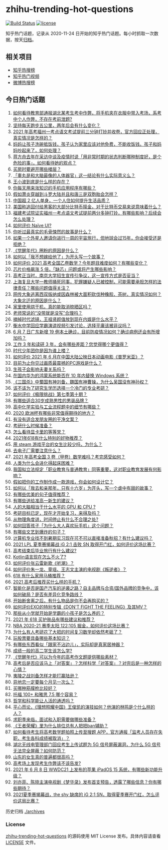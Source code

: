 # zhihu-trending-hot-questions

[![Build Status](https://github.com/justjavac/zhihu-trending-hot-questions/workflows/ci/badge.svg?branch=master)](https://github.com/justjavac/zhihu-trending-hot-questions/actions)
[![license](https://img.shields.io/github/license/justjavac/zhihu-trending-hot-questions)](https://github.com/justjavac/zhihu-trending-hot-questions/blob/master/LICENSE)

知乎热门话题，记录从 2020-11-24 日开始的知乎热门话题。每小时抓取一次数据，按天[归档](./archives)。

## 相关项目

- [知乎热搜榜](https://github.com/justjavac/zhihu-trending-top-search)
- [知乎热门视频](https://github.com/justjavac/zhihu-trending-hot-video)
- [微博热搜榜](https://github.com/justjavac/weibo-trending-hot-search)

## 今日热门话题

<!-- BEGIN -->
<!-- 最后更新时间 Wed Jun 09 2021 10:08:43 GMT+0800 (China Standard Time) -->

1. [如何看待教育部通报湖北某考生考中作弊，将手机夹在衣服中带入考场，系考中个人作弊，不存在考前泄题?](https://www.zhihu.com/question/463998872)
2. [坚持每天跑步五公里，两年后会有什么变化？](https://www.zhihu.com/question/418315082)
3. [2021
   年高考福州一考点语文考试提前三分钟打铃并收卷，官方回应正处理，真实情况是怎样的？](https://www.zhihu.com/question/463603842)
4. [妈妈让孩子洗碗抵饭钱，孩子认为家里应该对他免费，不能收饭钱。孩子和妈妈吵起来了，如何处理？](https://www.zhihu.com/question/463356821)
5. [蒋方舟去年在采访中谈及疫情时说「用非常时期的状态判断哪种制度好，是个危险的事」，如何看待她的观点？](https://www.zhihu.com/question/463907909)
6. [买房时要避开哪些楼层？](https://www.zhihu.com/question/447920355)
7. [「睾丸是和大脑最像的人体器官」这一结论有什么实际意义么？](https://www.zhihu.com/question/463156456)
8. [王小波到底是什么样的存在？](https://www.zhihu.com/question/27333174)
9. [你每天用来涨知识的手机应用程序有哪些？](https://www.zhihu.com/question/22043338)
10. [假如萧炎穿越到斗罗大陆并且和唐三是双胞胎会怎样？](https://www.zhihu.com/question/462157366)
11. [中国超 2 亿人单身，一个人住如何提升生活品质？](https://www.zhihu.com/question/455461691)
12. [美国称追回付给黑客的大部分比特币赎金，对于比特币交易来说意味着什么？](https://www.zhihu.com/question/463845692)
13. [福建考试院证实福州一考点语文考试提前两分多钟打铃，有哪些影响？后续会怎么处理？](https://www.zhihu.com/question/463943012)
14. [如何评价 Naïve UI?](https://www.zhihu.com/question/463736268)
15. [你听过最真实的毛骨悚然的故事是什么？](https://www.zhihu.com/question/458168131)
16. [如果一个外星人邀请你进行一周的宇宙旅行，但地球会过15年，你会接受还是拒绝？](https://www.zhihu.com/question/463336626)
17. [《觉醒年代》圈粉的原因是什么？](https://www.zhihu.com/question/460648920)
18. [如何以「我不想嫁给他了」为开头写一个故事？](https://www.zhihu.com/question/450473110)
19. [如何评价 2021
    高考全国乙卷数学？今年题目难度如何？有哪些变化？](https://www.zhihu.com/question/463681824)
20. [芯片价格飙涨 5 倍，「缺芯」问题或将产生哪些影响？](https://www.zhihu.com/question/463574415)
21. [高考正当时，南京大学招生宣传引争议，这一宣传方式是否妥当？](https://www.zhihu.com/question/463702038)
22. [上海复旦大学一教师捅死同事，犯罪嫌疑人已被控制，可能需要承担怎样的法律责任？哪些问题值得关注？](https://www.zhihu.com/question/463773359)
23. [网传大象逃离西双版纳或因森林被大面积砍伐种橡胶、茶树，真实情况如何？大象北迁的原因是什么？](https://www.zhihu.com/question/463575906)
24. [家里使用烘干机，真的能取消晾晒区吗？](https://www.zhihu.com/question/450607143)
25. [老师常说的“没带就是没写”合理吗？](https://www.zhihu.com/question/457033055)
26. [摘掉时代滤镜，王祖贤颜值放到现在内娱是什么水平？](https://www.zhihu.com/question/460820502)
27. [衡水中学回应学霸演讲视频引发讨论，选择平庸该被非议吗？](https://www.zhihu.com/question/462967509)
28. [6 月 7 日广东新增 19
    例本土确诊，目前防疫情况如何？确诊病例还会有所增加吗？](https://www.zhihu.com/question/463806780)
29. [工作 3 年和读研 3 年，会有哪些差距？您觉得哪个更值得？](https://www.zhihu.com/question/463621272)
30. [时代少年团你是因为谁上楼？](https://www.zhihu.com/question/463419353)
31. [如何评价 2021 年 6
    月在中国大陆公映日本动画电影《普罗米亚》？](https://www.zhihu.com/question/462217273)
32. [目前为止你见过画质最震撼的PC游戏是什么？](https://www.zhihu.com/question/334549140)
33. [生孩子会影响夫妻关系吗？](https://www.zhihu.com/question/369792300)
34. [在国内华为的鸿蒙系统能否在 10 年内替换 Windows
    系统？](https://www.zhihu.com/question/462366986)
35. [《三国杀》中蜀国有神刘备，魏国有神曹操，为什么吴国没有神孙权？](https://www.zhihu.com/question/463422109)
36. [该不该为了研究生学历选择一个冷门的专业考研？](https://www.zhihu.com/question/458850143)
37. [如何评价《极限挑战》第七季第十期？](https://www.zhihu.com/question/463503577)
38. [有哪些适合30岁成熟男性的男装品牌？](https://www.zhihu.com/question/265777777)
39. [高中化学实验与工业流程题中的细节有哪些？](https://www.zhihu.com/question/383773565)
40. [2020 欧洲杯有哪些非常值得期待的地方？](https://www.zhihu.com/question/463813116)
41. [有没有适合发朋友圈的干净文案？](https://www.zhihu.com/question/427302918)
42. [考研什么时候准备？](https://www.zhihu.com/question/46869085)
43. [怎么看待显卡里的等等党？](https://www.zhihu.com/question/448323212)
44. [2021年618有什么特别的好物推荐？](https://www.zhihu.com/question/461478895)
45. [用 steam 游戏平台的女生比较少吗，为什么？](https://www.zhihu.com/question/451787400)
46. [去电子厂需要注意什么？](https://www.zhihu.com/question/455726048)
47. [2021 年高考全国 3 卷（甲卷）数学难吗？考完感受如何？](https://www.zhihu.com/question/463705913)
48. [人类为什么会进化得起床困难？](https://www.zhihu.com/question/463105583)
49. [我国拟立法规定「职业教育与普通教育」同等重要，这对职业教育发展有何影响？](https://www.zhihu.com/question/463692657)
50. [假如把你的工作制作成一款游戏，你会如何设计它？](https://www.zhihu.com/question/462775862)
51. [如何以「我去和亲那年，只有十六岁」为开头，写一个虐中有甜的故事？](https://www.zhihu.com/question/437988845)
52. [有哪些优美的句子值得推荐？](https://www.zhihu.com/question/459600599)
53. [有哪些送给准高一新生的建议？](https://www.zhihu.com/question/49779691)
54. [人的大脑相当于什么水平的 GPU 和 CPU ?](https://www.zhihu.com/question/404006982)
55. [考研目标已定，现在才开始复习，来得及吗？](https://www.zhihu.com/question/463136813)
56. [从物理角度讲，时间停止有什么不合理之处?](https://www.zhihu.com/question/463532554)
57. [如何回答孩子「为什么大人喜欢玩手机」这个问题？](https://www.zhihu.com/question/447361406)
58. [有哪些文艺到爆炸的句子？](https://www.zhihu.com/question/308829198)
59. [计算机专业找不到暑期实习现在可不可以直接准备秋招？有什么建议吗？](https://www.zhihu.com/question/459194394)
60. [2021 LPL 夏季赛揭幕战 iG 2:1 击败 SN
    取得开门红，如何评价这场比赛？](https://www.zhihu.com/question/463732484)
61. [高考结束后毕业旅行有什么建议?](https://www.zhihu.com/question/459962607)
62. [Kotlin语言现在怎么不火了?](https://www.zhihu.com/question/461471019)
63. [如何评价张云雷新歌《听潮》？](https://www.zhihu.com/question/463789122)
64. [如何评价朱一龙、童瑶、王志文主演的电视剧《叛逆者》？](https://www.zhihu.com/question/388601614)
65. [618 有什么家用马桶推荐？](https://www.zhihu.com/question/280899557)
66. [2021 高考后推荐买什么样的手机？](https://www.zhihu.com/question/460386683)
67. [智能化是否是国产汽车的逆袭之路？自主品牌与合资/国外品牌的竞争中，该如何破局？是否有差异化竞争路线？](https://www.zhihu.com/question/436854466)
68. [开始断舍离之后，有什么物品是你不会再购买的？](https://www.zhihu.com/question/457895008)
69. [如何评价EXO的特别专辑《DON'T FIGHT THE
    FEELING》及其MV？](https://www.zhihu.com/question/458831246)
70. [那些从小学就开始是学霸的小孩子是怎么养的？](https://www.zhihu.com/question/427567462)
71. [2021 年 618 买护肤品有哪些建议和推荐？](https://www.zhihu.com/question/397144646)
72. [NBA 2020-21 赛季太阳 122:105
    掘金，如何评价这场比赛？](https://www.zhihu.com/question/463814681)
73. [为什么有人考研花了大把的时间复习数学却依然考砸了？](https://www.zhihu.com/question/390760713)
74. [玩股票要具备哪些基本知识？](https://www.zhihu.com/question/19807409)
75. [有哪些东西看似「跟家不沾边儿」，实际却是真家居神器？](https://www.zhihu.com/question/454606011)
76. [成绩一般的高二学生该怎么学?](https://www.zhihu.com/question/463170914)
77. [《觉醒年代》可以为今年的高考作文题提供哪些素材？](https://www.zhihu.com/question/463608592)
78. [高考后是否应该马上「对答案」？怎样科学「对答案」？对完后是一种怎样的心情？](https://www.zhihu.com/question/463614773)
79. [夷陵之战刘备怎样才能打赢陆逊？](https://www.zhihu.com/question/463713654)
80. [异地恋一定要每个月见一次么？](https://www.zhihu.com/question/459310231)
81. [买哪种筋膜枪比较好？](https://www.zhihu.com/question/376327980)
82. [托福 100+ 和雅思 7.5 哪个容易？](https://www.zhihu.com/question/26489793)
83. [哲学和科学能让人活的通透吗？](https://www.zhihu.com/question/463258300)
84. [平心而论，《理想照耀中国》王俊凯的演技如何？他演的林鸣是个什么样的人？](https://www.zhihu.com/question/463762791)
85. [求职季来临，面试和入职需要做哪些准备？](https://www.zhihu.com/question/462924309)
86. [《王者荣耀》里为什么排位总有人把把ban辅助？](https://www.zhihu.com/question/461168119)
87. [如何看待考生将高考数学题拍照上传至搜题
    APP，官方通报「监考人员存在失职，考生各科成绩被取消」？](https://www.zhihu.com/question/463826989)
88. [湖北无线电管理部门回应考生上传试题为 5G 信号屏蔽漏洞，为什么 5G
    信号无法完全屏蔽？如何防范？](https://www.zhihu.com/question/463853973)
89. [山东的女生真的普遍都很高吗？](https://www.zhihu.com/question/389402145)
90. [高考场上发现考生作弊该不该告发?](https://www.zhihu.com/question/463567379)
91. [2021 年 6 月 8 日 WWDC21 上发布的苹果 iPadOS 15
    系统，有哪些新功能升级？](https://www.zhihu.com/question/463792155)
92. [刘亦菲、陈晓主演电视剧《梦华录》发布首支预告，透露了哪些信息？你有哪些期待？](https://www.zhihu.com/question/463707226)
93. [2021夏季赛揭幕战，the shy 缺席的 iG 2:1
    SN，取得夏季赛开门红，怎么评价这局比赛？](https://www.zhihu.com/question/463714199)

<!-- END -->

历史归档 [./archives](./archives)

### License

[zhihu-trending-hot-questions](https://github.com/justjavac/zhihu-trending-hot-questions)
的源码使用 MIT License 发布。具体内容请查看 [LICENSE](./LICENSE) 文件。
